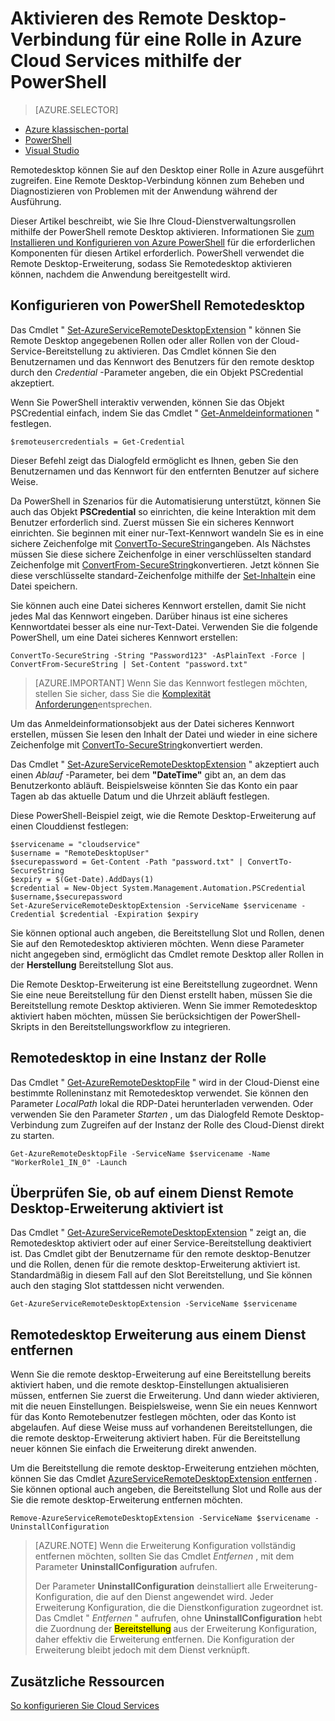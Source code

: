 <properties
pageTitle="Aktivieren des Remote Desktop-Verbindung für eine Rolle in Azure Cloud Services mithilfe der PowerShell"
description="So konfigurieren Sie Ihre Azure-Cloud-Service-Anwendung mithilfe von PowerShell remote desktop-Verbindungen zulassen"
services="cloud-services"
documentationCenter=""
authors="thraka"
manager="timlt"
editor=""/>
<tags
ms.service="cloud-services"
ms.workload="tbd"
ms.tgt_pltfrm="na"
ms.devlang="na"
ms.topic="article"
ms.date="08/05/2016"
ms.author="adegeo"/>

# <a name="enable-remote-desktop-connection-for-a-role-in-azure-cloud-services-using-powershell"></a>Aktivieren des Remote Desktop-Verbindung für eine Rolle in Azure Cloud Services mithilfe der PowerShell

>[AZURE.SELECTOR]
- [Azure klassischen-portal](cloud-services-role-enable-remote-desktop.md)
- [PowerShell](cloud-services-role-enable-remote-desktop-powershell.md)
- [Visual Studio](../vs-azure-tools-remote-desktop-roles.md)


Remotedesktop können Sie auf den Desktop einer Rolle in Azure ausgeführt zugreifen. Eine Remote Desktop-Verbindung können zum Beheben und Diagnostizieren von Problemen mit der Anwendung während der Ausführung.

Dieser Artikel beschreibt, wie Sie Ihre Cloud-Dienstverwaltungsrollen mithilfe der PowerShell remote Desktop aktivieren. Informationen Sie [zum Installieren und Konfigurieren von Azure PowerShell](../powershell-install-configure.md) für die erforderlichen Komponenten für diesen Artikel erforderlich. PowerShell verwendet die Remote Desktop-Erweiterung, sodass Sie Remotedesktop aktivieren können, nachdem die Anwendung bereitgestellt wird.


## <a name="configure-remote-desktop-from-powershell"></a>Konfigurieren von PowerShell Remotedesktop

Das Cmdlet " [Set-AzureServiceRemoteDesktopExtension](https://msdn.microsoft.com/library/azure/dn495117.aspx) " können Sie Remote Desktop angegebenen Rollen oder aller Rollen von der Cloud-Service-Bereitstellung zu aktivieren. Das Cmdlet können Sie den Benutzernamen und das Kennwort des Benutzers für den remote desktop durch den *Credential* -Parameter angeben, die ein Objekt PSCredential akzeptiert.

Wenn Sie PowerShell interaktiv verwenden, können Sie das Objekt PSCredential einfach, indem Sie das Cmdlet " [Get-Anmeldeinformationen](https://technet.microsoft.com/library/hh849815.aspx) " festlegen.

```
$remoteusercredentials = Get-Credential
```

Dieser Befehl zeigt das Dialogfeld ermöglicht es Ihnen, geben Sie den Benutzernamen und das Kennwort für den entfernten Benutzer auf sichere Weise.

Da PowerShell in Szenarios für die Automatisierung unterstützt, können Sie auch das Objekt **PSCredential** so einrichten, die keine Interaktion mit dem Benutzer erforderlich sind. Zuerst müssen Sie ein sicheres Kennwort einrichten. Sie beginnen mit einer nur-Text-Kennwort wandeln Sie es in eine sichere Zeichenfolge mit [ConvertTo-SecureString](https://technet.microsoft.com/library/hh849818.aspx)angeben. Als Nächstes müssen Sie diese sichere Zeichenfolge in einer verschlüsselten standard Zeichenfolge mit [ConvertFrom-SecureString](https://technet.microsoft.com/library/hh849814.aspx)konvertieren. Jetzt können Sie diese verschlüsselte standard-Zeichenfolge mithilfe der [Set-Inhalte](https://technet.microsoft.com/library/ee176959.aspx)in eine Datei speichern.

Sie können auch eine Datei sicheres Kennwort erstellen, damit Sie nicht jedes Mal das Kennwort eingeben. Darüber hinaus ist eine sicheres Kennwortdatei besser als eine nur-Text-Datei. Verwenden Sie die folgende PowerShell, um eine Datei sicheres Kennwort erstellen:

```
ConvertTo-SecureString -String "Password123" -AsPlainText -Force | ConvertFrom-SecureString | Set-Content "password.txt"
```

>[AZURE.IMPORTANT] Wenn Sie das Kennwort festlegen möchten, stellen Sie sicher, dass Sie die [Komplexität Anforderungen](https://technet.microsoft.com/library/cc786468.aspx)entsprechen.

Um das Anmeldeinformationsobjekt aus der Datei sicheres Kennwort erstellen, müssen Sie lesen den Inhalt der Datei und wieder in eine sichere Zeichenfolge mit [ConvertTo-SecureString](https://technet.microsoft.com/library/hh849818.aspx)konvertiert werden.

Das Cmdlet " [Set-AzureServiceRemoteDesktopExtension](https://msdn.microsoft.com/library/azure/dn495117.aspx) " akzeptiert auch einen *Ablauf* -Parameter, bei dem **"DateTime"** gibt an, an dem das Benutzerkonto abläuft. Beispielsweise könnten Sie das Konto ein paar Tagen ab das aktuelle Datum und die Uhrzeit abläuft festlegen.

Diese PowerShell-Beispiel zeigt, wie die Remote Desktop-Erweiterung auf einen Clouddienst festlegen:

```
$servicename = "cloudservice"
$username = "RemoteDesktopUser"
$securepassword = Get-Content -Path "password.txt" | ConvertTo-SecureString
$expiry = $(Get-Date).AddDays(1)
$credential = New-Object System.Management.Automation.PSCredential $username,$securepassword
Set-AzureServiceRemoteDesktopExtension -ServiceName $servicename -Credential $credential -Expiration $expiry
```
Sie können optional auch angeben, die Bereitstellung Slot und Rollen, denen Sie auf den Remotedesktop aktivieren möchten. Wenn diese Parameter nicht angegeben sind, ermöglicht das Cmdlet remote Desktop aller Rollen in der **Herstellung** Bereitstellung Slot aus.

Die Remote Desktop-Erweiterung ist eine Bereitstellung zugeordnet. Wenn Sie eine neue Bereitstellung für den Dienst erstellt haben, müssen Sie die Bereitstellung remote Desktop aktivieren. Wenn Sie immer Remotedesktop aktiviert haben möchten, müssen Sie berücksichtigen der PowerShell-Skripts in den Bereitstellungsworkflow zu integrieren.


## <a name="remote-desktop-into-a-role-instance"></a>Remotedesktop in eine Instanz der Rolle
Das Cmdlet " [Get-AzureRemoteDesktopFile](https://msdn.microsoft.com/library/azure/dn495261.aspx) " wird in der Cloud-Dienst eine bestimmte Rolleninstanz mit Remotedesktop verwendet. Sie können den Parameter *LocalPath* lokal die RDP-Datei herunterladen verwenden. Oder verwenden Sie den Parameter *Starten* , um das Dialogfeld Remote Desktop-Verbindung zum Zugreifen auf der Instanz der Rolle des Cloud-Dienst direkt zu starten.

```
Get-AzureRemoteDesktopFile -ServiceName $servicename -Name "WorkerRole1_IN_0" -Launch
```


## <a name="check-if-remote-desktop-extension-is-enabled-on-a-service"></a>Überprüfen Sie, ob auf einem Dienst Remote Desktop-Erweiterung aktiviert ist
Das Cmdlet " [Get-AzureServiceRemoteDesktopExtension](https://msdn.microsoft.com/library/azure/dn495261.aspx) " zeigt an, die Remotedesktop aktiviert oder auf einer Service-Bereitstellung deaktiviert ist. Das Cmdlet gibt der Benutzername für den remote desktop-Benutzer und die Rollen, denen für die remote desktop-Erweiterung aktiviert ist. Standardmäßig in diesem Fall auf den Slot Bereitstellung, und Sie können auch den staging Slot stattdessen nicht verwenden.

```
Get-AzureServiceRemoteDesktopExtension -ServiceName $servicename
```

## <a name="remove-remote-desktop-extension-from-a-service"></a>Remotedesktop Erweiterung aus einem Dienst entfernen
Wenn Sie die remote desktop-Erweiterung auf eine Bereitstellung bereits aktiviert haben, und die remote desktop-Einstellungen aktualisieren müssen, entfernen Sie zuerst die Erweiterung. Und dann wieder aktivieren, mit die neuen Einstellungen. Beispielsweise, wenn Sie ein neues Kennwort für das Konto Remotebenutzer festlegen möchten, oder das Konto ist abgelaufen. Auf diese Weise muss auf vorhandenen Bereitstellungen, die die remote desktop-Erweiterung aktiviert haben. Für die Bereitstellung neuer können Sie einfach die Erweiterung direkt anwenden.

Um die Bereitstellung die remote desktop-Erweiterung entziehen möchten, können Sie das Cmdlet [AzureServiceRemoteDesktopExtension entfernen](https://msdn.microsoft.com/library/azure/dn495280.aspx) . Sie können optional auch angeben, die Bereitstellung Slot und Rolle aus der Sie die remote desktop-Erweiterung entfernen möchten.

```
Remove-AzureServiceRemoteDesktopExtension -ServiceName $servicename -UninstallConfiguration
```

>[AZURE.NOTE] Wenn die Erweiterung Konfiguration vollständig entfernen möchten, sollten Sie das Cmdlet *Entfernen* , mit dem Parameter **UninstallConfiguration** aufrufen.
>
>Der Parameter **UninstallConfiguration** deinstalliert alle Erweiterung-Konfiguration, die auf den Dienst angewendet wird. Jeder Erweiterung Konfiguration, die die Dienstkonfiguration zugeordnet ist. Das Cmdlet " *Entfernen* " aufrufen, ohne **UninstallConfiguration** hebt die Zuordnung der <mark>Bereitstellung</mark> aus der Erweiterung Konfiguration, daher effektiv die Erweiterung entfernen. Die Konfiguration der Erweiterung bleibt jedoch mit dem Dienst verknüpft.



## <a name="additional-resources"></a>Zusätzliche Ressourcen

[So konfigurieren Sie Cloud Services](cloud-services-how-to-configure.md)
